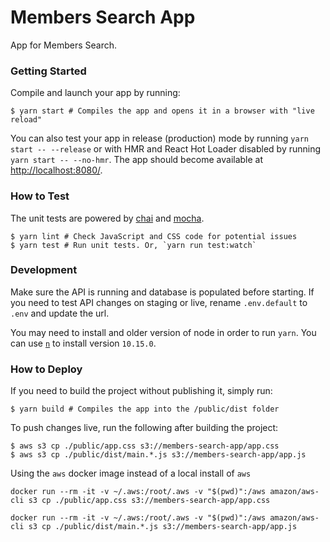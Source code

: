 # Members Search App

App for Members Search.

### Getting Started

Compile and launch your app by running:

```shell
$ yarn start # Compiles the app and opens it in a browser with "live reload"
```

You can also test your app in release (production) mode by running `yarn start -- --release` or
with HMR and React Hot Loader disabled by running `yarn start -- --no-hmr`. The app should become
available at [http://localhost:8080/](http://localhost:8080/).


### How to Test

The unit tests are powered by [chai](http://chaijs.com/) and [mocha](http://mochajs.org/).

```shell
$ yarn lint # Check JavaScript and CSS code for potential issues
$ yarn test # Run unit tests. Or, `yarn run test:watch`
```

### Development

Make sure the API is running and database is populated before starting. If you need to test API changes on staging or live, rename `.env.default` to `.env` and update the url.

You may need to install and older version of node in order to run `yarn`.  You can use [`n`](https://www.npmjs.com/package/n) to install version `10.15.0`.


### How to Deploy

If you need to build the project without publishing it, simply run:

```shell
$ yarn build # Compiles the app into the /public/dist folder
```

To push changes live, run the following after building the project:

```shell
$ aws s3 cp ./public/app.css s3://members-search-app/app.css
$ aws s3 cp ./public/dist/main.*.js s3://members-search-app/app.js
```

Using the `aws` docker image instead of a local install of `aws`

```shell
docker run --rm -it -v ~/.aws:/root/.aws -v "$(pwd)":/aws amazon/aws-cli s3 cp ./public/app.css s3://members-search-app/app.css

docker run --rm -it -v ~/.aws:/root/.aws -v "$(pwd)":/aws amazon/aws-cli s3 cp ./public/dist/main.*.js s3://members-search-app/app.js
```